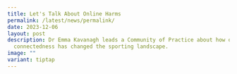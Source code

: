 ```yaml
---
title: Let's Talk About Online Harms
permalink: /latest/news/permalink/
date: 2023-12-06
layout: post
description: Dr Emma Kavanagh leads a Community of Practice about how online
  connectedness has changed the sporting landscape.
image: ""
variant: tiptap
---
```

